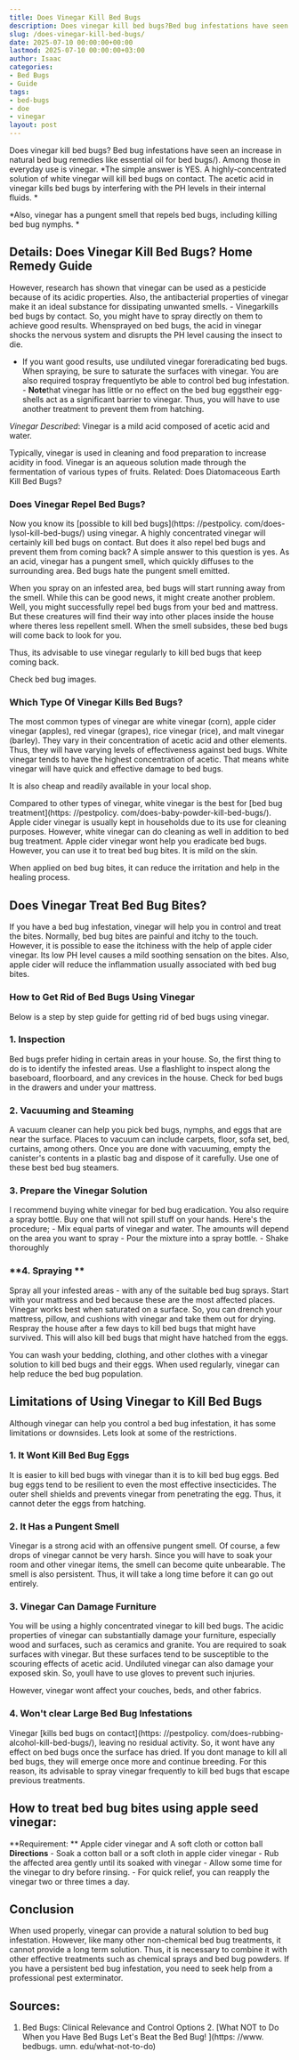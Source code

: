 ```yaml
---
title: Does Vinegar Kill Bed Bugs
description: Does vinegar kill bed bugs?Bed bug infestations have seen an increase in natural bed bug remedies like essential oil for bed bugs .
slug: /does-vinegar-kill-bed-bugs/
date: 2025-07-10 00:00:00+00:00
lastmod: 2025-07-10 00:00:00+03:00
author: Isaac
categories:
- Bed Bugs
- Guide
tags:
- bed-bugs
- doe
- vinegar
layout: post
---
```


Does vinegar kill bed bugs? Bed bug infestations have seen an increase in natural bed bug remedies like essential oil for bed bugs/). Among those in everyday use is vinegar. *The simple answer is YES. A highly-concentrated solution of white vinegar will kill bed bugs on contact. The acetic acid in vinegar kills bed bugs by interfering with the PH levels in their internal fluids. *

*Also, vinegar has a pungent smell that repels bed bugs, including killing bed bug nymphs. *

##  **Details: Does Vinegar Kill Bed Bugs? Home Remedy Guide**

However, research has shown that vinegar can be used as a pesticide because of its acidic properties. Also, the antibacterial properties of vinegar make it an ideal substance for dissipating unwanted smells. - Vinegarkills bed bugs by contact. So, you might have to spray directly on them to achieve good results. Whensprayed on bed bugs, the acid in vinegar shocks the nervous system and disrupts the PH level causing the insect to die.

- If you want good results, use undiluted vinegar foreradicating bed bugs. When spraying, be sure to saturate the surfaces with vinegar. You are also required tospray frequentlyto be able to control bed bug infestation. - **Note**that vinegar has little or no effect on the bed bug eggstheir egg-shells act as a significant barrier to vinegar. Thus, you will have to use another treatment to prevent them from hatching.

*Vinegar Described*: Vinegar is a mild acid composed of acetic acid and water.

Typically, vinegar is used in cleaning and food preparation to increase acidity in food. Vinegar is an aqueous solution made through the fermentation of various types of fruits. Related: Does Diatomaceous Earth Kill Bed Bugs?

###  **Does Vinegar Repel Bed Bugs?**

Now you know its [possible to kill bed bugs](https: //pestpolicy. com/does-lysol-kill-bed-bugs/) using vinegar. A highly concentrated vinegar will certainly kill bed bugs on contact. But does it also repel bed bugs and prevent them from coming back? A simple answer to this question is yes. As an acid, vinegar has a pungent smell, which quickly diffuses to the surrounding area. Bed bugs hate the pungent smell emitted.

When you spray on an infested area, bed bugs will start running away from the smell. While this can be good news, it might create another problem. Well, you might successfully repel bed bugs from your bed and mattress. But these creatures will find their way into other places inside the house where theres less repellent smell. When the smell subsides, these bed bugs will come back to look for you.

Thus, its advisable to use vinegar regularly to kill bed bugs that keep coming back.

Check bed bug images.

###  **Which Type Of Vinegar Kills Bed Bugs?**

The most common types of vinegar are white vinegar (corn), apple cider vinegar (apples), red vinegar (grapes), rice vinegar (rice), and malt vinegar (barley). They vary in their concentration of acetic acid and other elements. Thus, they will have varying levels of effectiveness against bed bugs. White vinegar tends to have the highest concentration of acetic. That means white vinegar will have quick and effective damage to bed bugs.

It is also cheap and readily available in your local shop.

Compared to other types of vinegar, white vinegar is the best for [bed bug treatment](https: //pestpolicy. com/does-baby-powder-kill-bed-bugs/). Apple cider vinegar is usually kept in households due to its use for cleaning purposes. However, white vinegar can do cleaning as well in addition to bed bug treatment. Apple cider vinegar wont help you eradicate bed bugs. However, you can use it to treat bed bug bites. It is mild on the skin.

When applied on bed bug bites, it can reduce the irritation and help in the healing process.

##  **Does Vinegar Treat Bed Bug Bites?**

If you have a bed bug infestation, vinegar will help you in control and treat the bites. Normally, bed bug bites are painful and itchy to the touch. However, it is possible to ease the itchiness with the help of apple cider vinegar. Its low PH level causes a mild soothing sensation on the bites. Also, apple cider will reduce the inflammation usually associated with bed bug bites.

###  **How to Get Rid of Bed Bugs Using Vinegar**

Below is a step by step guide for getting rid of bed bugs using vinegar.

###  **1. Inspection**

Bed bugs prefer hiding in certain areas in your house. So, the first thing to do is to identify the infested areas. Use a flashlight to inspect along the baseboard, floorboard, and any crevices in the house. Check for bed bugs in the drawers and under your mattress.

###  **2. Vacuuming and Steaming**

A vacuum cleaner can help you pick bed bugs, nymphs, and eggs that are near the surface. Places to vacuum can include carpets, floor, sofa set, bed, curtains, among others. Once you are done with vacuuming, empty the canister's contents in a plastic bag and dispose of it carefully. Use one of these best bed bug steamers.

###  **3. Prepare the Vinegar Solution**

I recommend buying white vinegar for bed bug eradication. You also require a spray bottle. Buy one that will not spill stuff on your hands. Here's the procedure; - Mix equal parts of vinegar and water. The amounts will depend on the area you want to spray - Pour the mixture into a spray bottle. - Shake thoroughly

###  **4. Spraying **

Spray all your infested areas - with any of the suitable bed bug sprays. Start with your mattress and bed because these are the most affected places. Vinegar works best when saturated on a surface. So, you can drench your mattress, pillow, and cushions with vinegar and take them out for drying. Respray the house after a few days to kill bed bugs that might have survived. This will also kill bed bugs that might have hatched from the eggs.

You can wash your bedding, clothing, and other clothes with a vinegar solution to kill bed bugs and their eggs. When used regularly, vinegar can help reduce the bed bug population.

##  **Limitations of Using Vinegar to Kill Bed Bugs**

Although vinegar can help you control a bed bug infestation, it has some limitations or downsides. Lets look at some of the restrictions.

###  **1. It Wont Kill Bed Bug Eggs**

It is easier to kill bed bugs with vinegar than it is to kill bed bug eggs. Bed bug eggs tend to be resilient to even the most effective insecticides. The outer shell shields and prevents vinegar from penetrating the egg. Thus, it cannot deter the eggs from hatching.

###  **2. It Has a Pungent Smell**

Vinegar is a strong acid with an offensive pungent smell. Of course, a few drops of vinegar cannot be very harsh. Since you will have to soak your room and other vinegar items, the smell can become quite unbearable. The smell is also persistent. Thus, it will take a long time before it can go out entirely.

###  **3. Vinegar Can Damage Furniture**

You will be using a highly concentrated vinegar to kill bed bugs. The acidic properties of vinegar can substantially damage your furniture, especially wood and surfaces, such as ceramics and granite. You are required to soak surfaces with vinegar. But these surfaces tend to be susceptible to the scouring effects of acetic acid. Undiluted vinegar can also damage your exposed skin. So, youll have to use gloves to prevent such injuries.

However, vinegar wont affect your couches, beds, and other fabrics.

###  **4. Won't clear Large Bed Bug Infestations**

Vinegar [kills bed bugs on contact](https: //pestpolicy. com/does-rubbing-alcohol-kill-bed-bugs/), leaving no residual activity. So, it wont have any effect on bed bugs once the surface has dried. If you dont manage to kill all bed bugs, they will emerge once more and continue breeding. For this reason, its advisable to spray vinegar frequently to kill bed bugs that escape previous treatments.

##  How to treat bed bug bites using apple seed vinegar:

**Requirement: ** Apple cider vinegar and A soft cloth or cotton ball **Directions** - Soak a cotton ball or a soft cloth in apple cider vinegar - Rub the affected area gently until its soaked with vinegar - Allow some time for the vinegar to dry before rinsing. - For quick relief, you can reapply the vinegar two or three times a day.

##  Conclusion

When used properly, vinegar can provide a natural solution to bed bug infestation. However, like many other non-chemical bed bug treatments, it cannot provide a long term solution. Thus, it is necessary to combine it with other effective treatments such as chemical sprays and bed bug powders. If you have a persistent bed bug infestation, you need to seek help from a professional pest exterminator.

##  Sources:

1. Bed Bugs: Clinical Relevance and Control Options 2. [What NOT to Do When you Have Bed Bugs Let's Beat the Bed Bug! ](https: //www. bedbugs. umn. edu/what-not-to-do)
